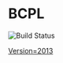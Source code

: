 # BCPL

![Build Status](https://travis-ci.org/cyber-dojo-languages/bcpl.svg?branch=master)

[Version=2013](https://github.com/cyber-dojo-languages/bcpl/blob/master/check_version.sh)